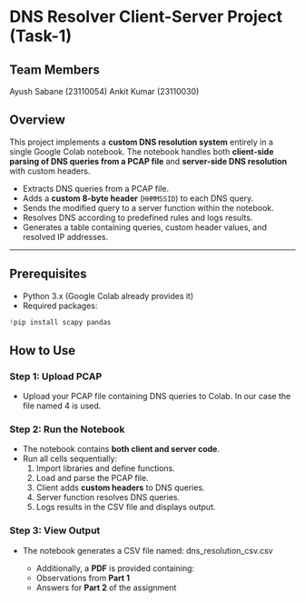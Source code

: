 # DNS Resolver Client-Server Project (Task-1)
## Team Members 
Ayush Sabane (23110054) 
Ankit Kumar (23110030) 

## Overview
This project implements a **custom DNS resolution system** entirely in a single Google Colab notebook. The notebook handles both **client-side parsing of DNS queries from a PCAP file** and **server-side DNS resolution** with custom headers.  

- Extracts DNS queries from a PCAP file.  
- Adds a **custom 8-byte header** (`HHMMSSID`) to each DNS query.  
- Sends the modified query to a server function within the notebook.  
- Resolves DNS according to predefined rules and logs results.  
- Generates a table containing queries, custom header values, and resolved IP addresses.  

---

## Prerequisites
- Python 3.x (Google Colab already provides it)  
- Required packages:
```python
!pip install scapy pandas
```

## How to Use

### Step 1: Upload PCAP
- Upload your PCAP file containing DNS queries to Colab. In our case the file named 4 is used. 

### Step 2: Run the Notebook
- The notebook contains **both client and server code**.  
- Run all cells sequentially:
  1. Import libraries and define functions.  
  2. Load and parse the PCAP file.  
  3. Client adds **custom headers** to DNS queries.  
  4. Server function resolves DNS queries.  
  5. Logs results in the CSV file and displays output.

### Step 3: View Output
- The notebook generates a CSV file named: dns_resolution_csv.csv

  - Additionally, a **PDF** is provided containing:  
  - Observations from **Part 1**  
  - Answers for **Part 2** of the assignment
